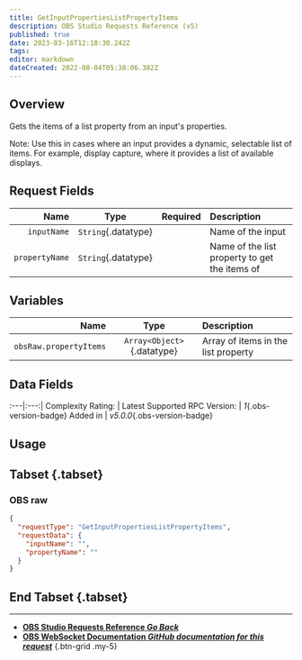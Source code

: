 ```yaml
---
title: GetInputPropertiesListPropertyItems
description: OBS Studio Requests Reference (v5)
published: true
date: 2023-03-16T12:18:30.242Z
tags: 
editor: markdown
dateCreated: 2022-08-04T05:38:06.382Z
---
```


## Overview
Gets the items of a list property from an input's properties.

Note: Use this in cases where an input provides a dynamic, selectable list of items. For example, display capture, where it provides a list of available displays.

## Request Fields
Name | Type | Required| Description |
----:|:----:|:-------:|:------------|
`inputName` | `String`{.datatype} | <i class="mdi mdi-check-bold"></i> | Name of the input
`propertyName` | `String`{.datatype} | <i class="mdi mdi-check-bold"></i> | Name of the list property to get the items of

## Variables
Name | Type | Description | 
----:|:---------:|:------------|
`obsRaw.propertyItems` | `Array<Object>`{.datatype} | Array of items in the list property

## Data Fields
:---|:---:|
Complexity Rating: | <span class="stars stars--4"></span>
Latest Supported RPC Version: | *1*{.obs-version-badge}
Added in | *v5.0.0*{.obs-version-badge}

## Usage
## Tabset {.tabset}
### OBS raw
```json
{
  "requestType": "GetInputPropertiesListPropertyItems",
  "requestData": {
    "inputName": "",
    "propertyName": ""
  }
}
```
## End Tabset {.tabset}

---

- [<i class="mdi mdi-chevron-left"></i>**OBS Studio Requests Reference *Go Back***](/Broadcasters/OBS/Requests)
- [<i class="mdi mdi-github"></i> **OBS WebSocket Documentation *GitHub documentation for this request***](https://github.com/obsproject/obs-websocket/blob/master/docs/generated/protocol.md#getinputpropertieslistpropertyitems)
{.btn-grid .my-5}